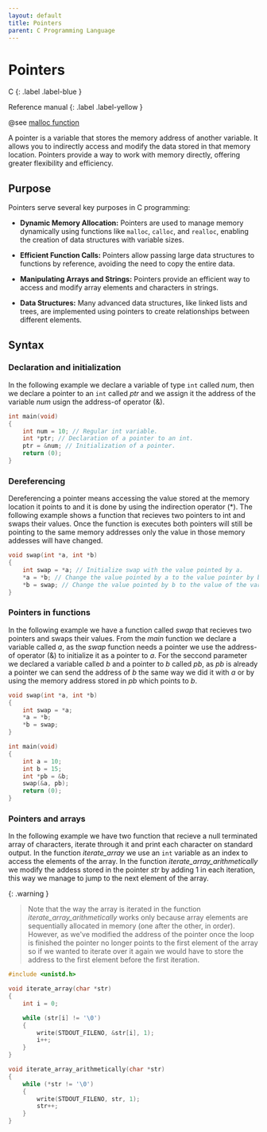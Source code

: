```yaml
---
layout: default
title: Pointers
parent: C Programming Language
---
```


# Pointers

C
{: .label .label-blue }

Reference manual
{: .label .label-yellow }

@see [malloc function](../stdlib/malloc-function)

A pointer is a variable that stores the memory address of another variable. It allows you to indirectly access and modify the data stored in that memory location. Pointers provide a way to work with memory directly, offering greater flexibility and efficiency.

## Purpose

Pointers serve several key purposes in C programming:

- **Dynamic Memory Allocation:** Pointers are used to manage memory dynamically using functions like `malloc`, `calloc`, and `realloc`, enabling the creation of data structures with variable sizes.

- **Efficient Function Calls:** Pointers allow passing large data structures to functions by reference, avoiding the need to copy the entire data.

- **Manipulating Arrays and Strings:** Pointers provide an efficient way to access and modify array elements and characters in strings.

- **Data Structures:** Many advanced data structures, like linked lists and trees, are implemented using pointers to create relationships between different elements.

## Syntax

### Declaration and initialization

In the following example we declare a variable of type `int` called *num*, then we declare a pointer to an `int` called *ptr* and we assign it the address of the variable *num* usign the address-of operator (&).

```c
int main(void)
{
    int num = 10; // Regular int variable.
    int *ptr; // Declaration of a pointer to an int.
    ptr = &num; // Initialization of a pointer.
    return (0);
}
```

### Dereferencing

Dereferencing a pointer means accessing the value stored at the memory location it points to and it is done by using the indirection operator (*). The following example shows a function that recieves two pointers to int and swaps their values. Once the function is executes both pointers will still be pointing to the same memory addresses only the value in those memory addesses will have changed.

```c
void swap(int *a, int *b)
{
    int swap = *a; // Initialize swap with the value pointed by a.
    *a = *b; // Change the value pointed by a to the value pointer by b.
    *b = swap; // Change the value pointed by b to the value of the variable swap.
}
```

### Pointers in functions

In the following example we have a function called *swap* that recieves two pointers and swaps their values. From the *main* function we declare a variable called *a*, as the *swap* function needs a pointer we use the address-of operator (&) to initialize it as a pointer to *a*. For the seccond parameter we declared a variable called *b* and a pointer to *b* called *pb*, as *pb* is already a pointer we can send the address of *b* the same way we did it with *a* or by using the memory address stored in *pb* which points to *b*.

```c
void swap(int *a, int *b)
{
    int swap = *a;
    *a = *b;
    *b = swap;
}

int main(void)
{
    int a = 10;
    int b = 15;
    int *pb = &b;
    swap(&a, pb);
    return (0);
}
```

### Pointers and arrays

In the following example we have two function that recieve a null terminated array of characters, iterate through it and print each character on standard output. In the function *iterate_array* we use an `int` variable as an index to access the elements of the array. In the function *iterate_array_arithmetically* we modify the addess stored in the pointer *str* by adding 1 in each iteration, this way we manage to jump to the next element of the array.

{: .warning }
> Note that the way the array is iterated in the function *iterate_array_arithmetically* works only because array elements are sequentially allocated in memory (one after the other, in order). However, as we've modified the address of the pointer once the loop is finished the pointer no longer points to the first element of the array so if we wanted to iterate over it again we would have to store the address to the first element before the first iteration.

```c
#include <unistd.h>

void iterate_array(char *str)
{
    int i = 0;

    while (str[i] != '\0')
    {
        write(STDOUT_FILENO, &str[i], 1);
        i++;
    }
}

void iterate_array_arithmetically(char *str)
{
    while (*str != '\0')
    {
        write(STDOUT_FILENO, str, 1);
        str++;
    }
}
```

